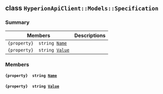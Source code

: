 ## class `HyperionApiClient::Models::Specification` 

### Summary

 Members                        | Descriptions                                
--------------------------------|---------------------------------------------
`{property}  string `[`Name`](#class_hyperion_api_client_1_1_models_1_1_specification_1a7ee9065718e6628dc7791b756fa6c0f9) | 
`{property}  string `[`Value`](#class_hyperion_api_client_1_1_models_1_1_specification_1af7b88db799d8f791f785e437bc6099d2) | 

### Members

#### `{property}  string `[`Name`](#class_hyperion_api_client_1_1_models_1_1_specification_1a7ee9065718e6628dc7791b756fa6c0f9) 

#### `{property}  string `[`Value`](#class_hyperion_api_client_1_1_models_1_1_specification_1af7b88db799d8f791f785e437bc6099d2) 

